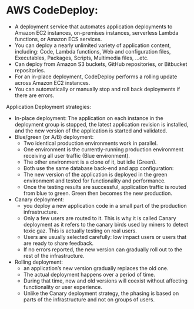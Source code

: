# AWS CodeDeploy:
- A deployment service that automates application deployments to Amazon EC2 instances, on-premises instances, serverless Lambda functions, or Amazon ECS services.
- You can deploy a nearly unlimited variety of application content, including: Code, Lambda functions, Web and configuration files, Executables, Packages, Scripts, Multimedia files, …etc.
- Can deploy from Amazon S3 buckets, GitHub repositories, or Bitbucket repositories.
- For an in-place deployment, CodeDeploy performs a rolling update across Amazon EC2 instances. 
- You can automatically or manually stop and roll back deployments if there are errors. 

Application Deployment strategies:
- In-place deployment: The application on each instance in the deployment group is stopped, the latest application revision is installed, and the new version of the application is started and validated. 
- Blue/green (or A/B) deployment: 
	- Two identical production environments work in parallel.
	- One environment  is the currently-running production environment receiving all user traffic (Blue environment).
	- The other environment is a clone of it, but idle (Green).
	- Both use the same database back-end and app configuration:
	- The new version of the application is deployed in the green environment and tested for functionality and performance.
	- Once the testing results are successful, application traffic is routed from blue to green. Green then becomes the new production.
- Canary deployment:
	- you deploy a new application code in a small part of the production infrastructure.
	- Only a few users are routed to it. This is why it is called Canary deployment as it refers to the canary birds used by miners to detect toxic gaz. This is actually testing on real users.
	- Users are usually selected carefully: low impact users or users that are ready to share feedback. 
	- If no errors reported, the new version can gradually roll out to the rest of the infrastructure.
- Rolling deployment:
	- an application’s new version gradually replaces the old one.
	- The actual deployment happens over a period of time.
	- During that time, new and old versions will coexist without affecting functionality or user experience. 
	- Unlike the Canary deployment strategy, the phasing is based on parts of the infrastructure and not on groups of users.